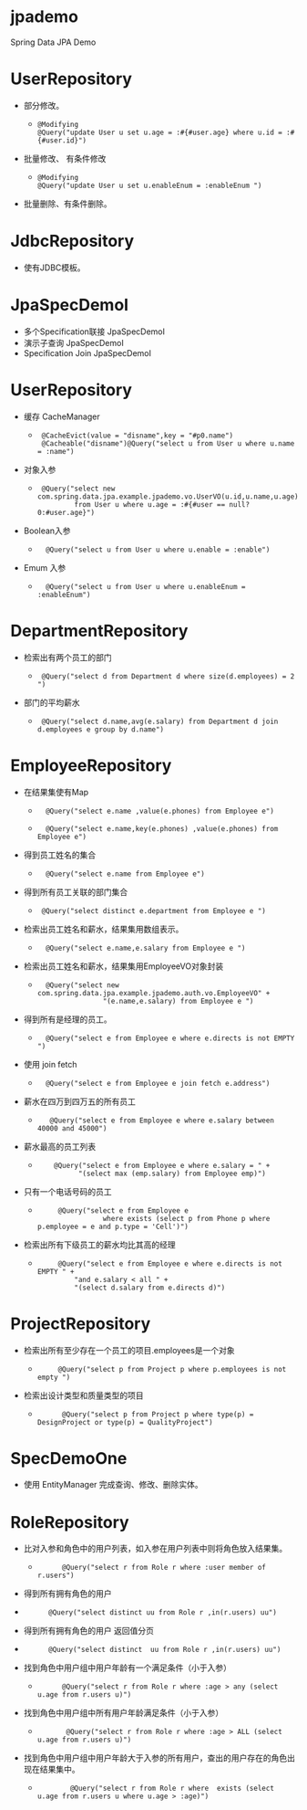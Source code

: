 # jpademo
 Spring Data JPA Demo
 
# UserRepository
- 部分修改。
   -     @Modifying
         @Query("update User u set u.age = :#{#user.age} where u.id = :#{#user.id}")
- 批量修改、 有条件修改
    -     @Modifying
          @Query("update User u set u.enableEnum = :enableEnum ")
        
- 批量删除、有条件删除。

# JdbcRepository
- 使有JDBC模板。

# JpaSpecDemoI

- 多个Specification联接  JpaSpecDemoI
- 演示子查询 JpaSpecDemoI
- Specification  Join JpaSpecDemoI

# UserRepository

- 缓存 CacheManager 
    -      @CacheEvict(value = "disname",key = "#p0.name")
           @Cacheable("disname")@Query("select u from User u where u.name = :name")
- 对象入参
    -      @Query("select new com.spring.data.jpa.example.jpademo.vo.UserVO(u.id,u.name,u.age)  
                   from User u where u.age = :#{#user == null?0:#user.age}")
- Boolean入参
   -       @Query("select u from User u where u.enable = :enable")
-  Emum 入参
   -       @Query("select u from User u where u.enableEnum = :enableEnum")
   
# DepartmentRepository

- 检索出有两个员工的部门
   -      @Query("select d from Department d where size(d.employees) = 2 ")
- 部门的平均薪水
   -      @Query("select d.name,avg(e.salary) from Department d join d.employees e group by d.name")
   
# EmployeeRepository
- 在结果集使有Map
  -       @Query("select e.name ,value(e.phones) from Employee e")
  -       @Query("select e.name,key(e.phones) ,value(e.phones) from Employee e")
- 得到员工姓名的集合
  -       @Query("select e.name from Employee e")
- 得到所有员工关联的部门集合
   -      @Query("select distinct e.department from Employee e ")
-  检索出员工姓名和薪水，结果集用数组表示。
   -       @Query("select e.name,e.salary from Employee e ")
-  检索出员工姓名和薪水，结果集用EmployeeVO对象封装
   -       @Query("select new com.spring.data.jpa.example.jpademo.auth.vo.EmployeeVO" +
                         "(e.name,e.salary) from Employee e ")
-  得到所有是经理的员工。
   -       @Query("select e from Employee e where e.directs is not EMPTY ")
-  使用 join fetch 
   -       @Query("select e from Employee e join fetch e.address")
-  薪水在四万到四万五的所有员工
   -        @Query("select e from Employee e where e.salary between 40000 and 45000")
- 薪水最高的员工列表
  -         @Query("select e from Employee e where e.salary = " +
                  "(select max (emp.salary) from Employee emp)")
- 只有一个电话号码的员工
  -          @Query("select e from Employee e 
                        where exists (select p from Phone p where p.employee = e and p.type = 'Cell')")
- 检索出所有下级员工的薪水均比其高的经理
  -          @Query("select e from Employee e where e.directs is not EMPTY " +
                 "and e.salary < all " +
                 "(select d.salary from e.directs d)")
# ProjectRepository 
- 检索出所有至少存在一个员工的项目.employees是一个对象
   -          @Query("select p from Project p where p.employees is not empty ")
- 检索出设计类型和质量类型的项目
  -           @Query("select p from Project p where type(p) = DesignProject or type(p) = QualityProject")
#  SpecDemoOne
-  使用 EntityManager 完成查询、修改、删除实体。

#  RoleRepository
- 比对入参和角色中的用户列表，如入参在用户列表中则将角色放入结果集。
   -           @Query("select r from Role r where :user member of r.users")
-   得到所有拥有角色的用户
   -           @Query("select distinct uu from Role r ,in(r.users) uu")
-   得到所有拥有角色的用户  返回值分页
   -           @Query("select distinct  uu from Role r ,in(r.users) uu")
-  找到角色中用户组中用户年龄有一个满足条件（小于入参）
   -           @Query("select r from Role r where :age > any (select u.age from r.users u)")
-  找到角色中用户组中所有用户年龄满足条件（小于入参）
   -            @Query("select r from Role r where :age > ALL (select u.age from r.users u)")
-  找到角色中用户组中用户年龄大于入参的所有用户，查出的用户存在的角色出现在结果集中。
   -             @Query("select r from Role r where  exists (select u.age from r.users u where u.age > :age)")
